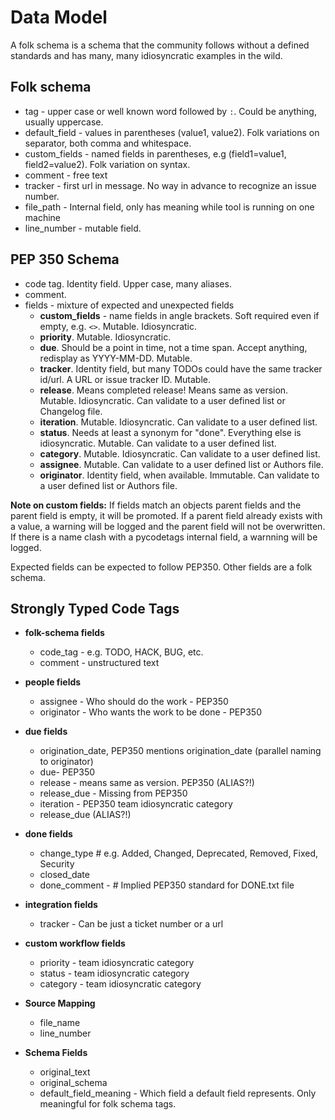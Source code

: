 # Data Model

A folk schema is a schema that the community follows without a defined standards and has many, many idiosyncratic
examples in the wild.

## Folk schema

- tag - upper case or well known word followed by `:`. Could be anything, usually uppercase.
- default_field - values in parentheses (value1, value2). Folk variations on separator, both comma and whitespace.
- custom_fields - named fields in parentheses, e.g (field1=value1, field2=value2). Folk variation on syntax.
- comment - free text
- tracker - first url in message. No way in advance to recognize an issue number.
- file_path - Internal field, only has meaning while tool is running on one machine
- line_number - mutable field.

## PEP 350 Schema

- code tag. Identity field. Upper case, many aliases.
- comment.
- fields - mixture of expected and unexpected fields
  - **custom_fields** - name fields in angle brackets. Soft required even if empty, e.g. `<>`. Mutable. Idiosyncratic.
  - **priority**. Mutable. Idiosyncratic.
  - **due**. Should be a point in time, not a time span. Accept anything, redisplay as YYYY-MM-DD. Mutable.
  - **tracker**. Identity field, but many TODOs could have the same tracker id/url. A URL or issue tracker ID. Mutable.
  - **release**. Means completed release! Means same as version. Mutable. Idiosyncratic. Can validate to a user defined list or Changelog file.
  - **iteration**. Mutable. Idiosyncratic. Can validate to a user defined list.
  - **status**. Needs at least a synonym for "done". Everything else is idiosyncratic. Mutable. Can validate to a user defined list.
  - **category**. Mutable. Idiosyncratic. Can validate to a user defined list.
  - **assignee**. Mutable. Can validate to a user defined list or Authors file.
  - **originator**. Identity field, when available. Immutable. Can validate to a user defined list or Authors file.

**Note on custom fields:** If fields match an objects parent fields and the parent field is empty, it will be promoted. If
a parent field already exists with a value, a warning will be logged and the parent field will not be overwritten. If
there is a name clash with a pycodetags internal field, a warnning will be logged.

Expected fields can be expected to follow PEP350. Other fields are a folk schema.

## Strongly Typed Code Tags

- **folk-schema fields**

  - code_tag - e.g. TODO, HACK, BUG, etc.
  - comment - unstructured text

- **people fields**

  - assignee - Who should do the work - PEP350
  - originator - Who wants the work to be done - PEP350

- **due fields**

  - origination_date, PEP350 mentions origination_date (parallel naming to originator)
  - due- PEP350
  - release - means same as version. PEP350 (ALIAS?!)
  - release_due - Missing from PEP350
  - iteration - PEP350 team idiosyncratic category
  - release_due (ALIAS?!)

- **done fields**

  - change_type # e.g. Added, Changed, Deprecated, Removed, Fixed, Security
  - closed_date
  - done_comment - # Implied PEP350 standard for DONE.txt file

- **integration fields**

  - tracker - Can be just a ticket number or a url

- **custom workflow fields**

  - priority - team idiosyncratic category
  - status - team idiosyncratic category
  - category - team idiosyncratic category

- **Source Mapping**

  - file_name
  - line_number

- **Schema Fields**

  - original_text
  - original_schema
  - default_field_meaning - Which field a default field represents. Only meaningful for folk schema tags.
